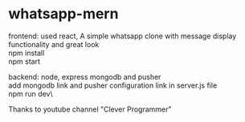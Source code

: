 # whatsapp-mern

frontend: used react, A simple whatsapp clone with message display functionality and great look\
npm install\
npm start

backend: node, express mongodb and pusher\
add mongodb link and pusher configuration link in server.js file\
npm run dev\

Thanks to youtube channel "Clever Programmer"
